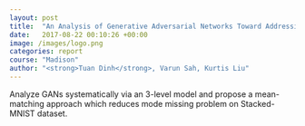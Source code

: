 ```yaml
---
layout: post
title:  "An Analysis of Generative Adversarial Networks Toward Addressing Mode Collapse"
date:   2017-08-22 00:10:26 +00:00
image: /images/logo.png
categories: report
course: "Madison"
author: "<strong>Tuan Dinh</strong>, Varun Sah, Kurtis Liu"
---
```

Analyze GANs systematically via an 3-level model and propose a mean-matching approach which reduces mode missing problem on Stacked-MNIST dataset.